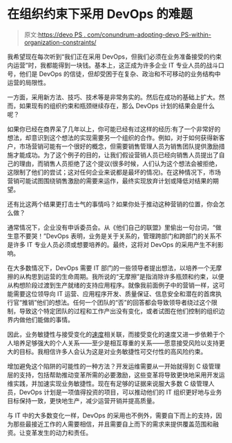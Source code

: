 # 在组织约束下采用 DevOps 的难题

> 原文:[https://devo PS . com/conundrum-adopting-devo PS-within-organization-constraints/](https://devops.com/conundrum-adopting-devops-within-organizational-constraints/)

我希望现在每次听到“我们正在采用 DevOps，但我们必须在业务准备接受的约束内运营”时，我都能得到一块钱。基本上，这正成为许多企业 IT 专业人员的战斗口号，他们是 DevOps 的信徒，但却受困于在复杂、政治和不可移动的业务结构中运营的局限性。

一方面，采用新方法、技巧、技术等是非常务实的。然后在成功的基础上扩大。然而，如果现有的组织约束和瓶颈继续存在，那么 DevOps 计划的结果会是什么呢？

如果你已经在商界呆了几年以上，你可能已经有过这样的经历:有了一个非常好的想法，却意识到这个想法的实现需要另一个组织的合作。例如，对于如何获得新客户，市场营销可能有一个很好的概念，但需要销售管理人员为销售团队提供激励措施才能成功。为了这个例子的目的，让我们假设营销人员已经向销售人员提出了自己的理由，而销售人员拒绝了这个提议(很多时候，人们认为这个想法会被拒绝，这限制了他们的尝试；这对任何企业来说都是最坏的情况)。在这种情况下，市场营销可能试图围绕销售激励的需要来运作，最终实现放弃计划或降低对结果的期望。

还有比这两个结果更打击士气的事情吗？如果你处于推动这种营销的位置，你会怎么做？

通常情况下，企业没有申诉委员会。从《他们自己的联盟》里偷出一句台词，“做生意不要哭！”DevOps 表明，业务是关于关系的，管理跨部门和跨部门的关系不是许多 IT 专业人员必须或想要培养的。最终，这将对 DevOps 的采用产生不利影响。

在大多数情况下，DevOps 需要 IT 部门的一些领导者提出想法，以培养一个无摩擦的从构思到运营的生命周期。我所说的“无摩擦”是指消除许多瓶颈和约束，以便从构想阶段过渡到生产就绪的支持应用程序。就像我前面例子中的营销一样，这可能需要这位领导向 IT 运营、应用程序开发、质量保证、信息安全和潜在的首席执行官“推销”他们的想法。任何一个团队的“否”的回答都会导致领导者绕过这个限制，导致这个特定团队的过程和工作产出没有变化，或者试图在他们控制的组织边界内做他们能做的事情。

因此，业务敏捷性与接受变化的[速度](http://jpmorgenthal.com/2014/05/01/cloud-computing-devops-and-business-velocity/ "Cloud Computing, DevOps and Business Velocity")相关联，而接受变化的速度又进一步依赖于个人培养足够强大的个人关系——至少是相互尊重的关系——愿意接受风险以支持更大的目标。我相信许多人会认为这是对业务敏捷性可交付性的高风险约束。

增加避免这个陷阱的可能性的一种方法？开发运维需要从一开始就得到 C 级管理层的支持，包括帮助推动变革所需的必要激励，这些变革将导致更快地采用开发运维实践，并加速实现业务敏捷性。现在有足够的证据来说服大多数 C 级管理人员，DevOps 计划是一项值得投资的项目，可以推动他们的 IT 组织更好地与业务目标保持一致，更快地生产，减少运营开销并提高质量。

与 IT 中的大多数变化一样，DevOps 的采用也不例外，需要自下而上的支持，因为那些最接近工作的人需要相信，并且需要自上而下的需求来提供覆盖范围和融资。让变革发生的动力和责任。